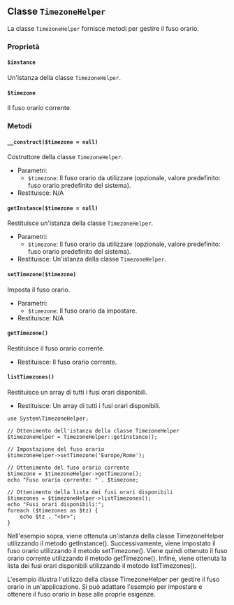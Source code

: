 ## Classe `TimezoneHelper`

La classe `TimezoneHelper` fornisce metodi per gestire il fuso orario.

### Proprietà

#### `$instance`

Un'istanza della classe `TimezoneHelper`.

#### `$timezone`

Il fuso orario corrente.

### Metodi

#### `__construct($timezone = null)`

Costruttore della classe `TimezoneHelper`.

* Parametri:
  * `$timezone`: Il fuso orario da utilizzare (opzionale, valore predefinito: fuso orario predefinito del sistema).
* Restituisce: N/A

#### `getInstance($timezone = null)`

Restituisce un'istanza della classe `TimezoneHelper`.

* Parametri:
  * `$timezone`: Il fuso orario da utilizzare (opzionale, valore predefinito: fuso orario predefinito del sistema).
* Restituisce: Un'istanza della classe `TimezoneHelper`.

#### `setTimezone($timezone)`

Imposta il fuso orario.

* Parametri:
  * `$timezone`: Il fuso orario da impostare.
* Restituisce: N/A

#### `getTimezone()`

Restituisce il fuso orario corrente.

* Restituisce: Il fuso orario corrente.

#### `listTimezones()`

Restituisce un array di tutti i fusi orari disponibili.

* Restituisce: Un array di tutti i fusi orari disponibili.

```
use System\TimezoneHelper;

// Ottenimento dell'istanza della classe TimezoneHelper
$timezoneHelper = TimezoneHelper::getInstance();

// Impostazione del fuso orario
$timezoneHelper->setTimezone('Europe/Rome');

// Ottenimento del fuso orario corrente
$timezone = $timezoneHelper->getTimezone();
echo "Fuso orario corrente: " . $timezone;

// Ottenimento della lista dei fusi orari disponibili
$timezones = $timezoneHelper->listTimezones();
echo "Fusi orari disponibili:";
foreach ($timezones as $tz) {
    echo $tz . "<br>";
}
```
Nell'esempio sopra, viene ottenuta un'istanza della classe TimezoneHelper utilizzando il metodo getInstance(). Successivamente, viene impostato il fuso orario utilizzando il metodo setTimezone(). Viene quindi ottenuto il fuso orario corrente utilizzando il metodo getTimezone(). Infine, viene ottenuta la lista dei fusi orari disponibili utilizzando il metodo listTimezones().

L'esempio illustra l'utilizzo della classe TimezoneHelper per gestire il fuso orario in un'applicazione. Si può adattare l'esempio per impostare e ottenere il fuso orario in base alle proprie esigenze.